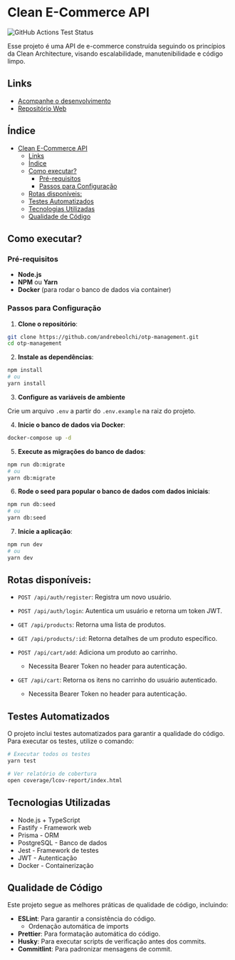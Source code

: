# Clean E-Commerce API

![GitHub Actions Test Status](https://img.shields.io/github/actions/workflow/status/andrebeolchi/ecommerce-api/test-coverage.yml?label=tests) 

Esse projeto é uma API de e-commerce construída seguindo os princípios da Clean Architecture, visando escalabilidade, manutenibilidade e código limpo.

## Links

- [Acompanhe o desenvolvimento](https://github.com/users/andrebeolchi/projects/3)
- [Repositório Web](https://github.com/andrebeolchi/ecommerce-web/)

## Índice

- [Clean E-Commerce API](#clean-e-commerce-api)
  - [Links](#links)
  - [Índice](#índice)
  - [Como executar?](#como-executar)
    - [Pré-requisitos](#pré-requisitos)
    - [Passos para Configuração](#passos-para-configuração)
  - [Rotas disponíveis:](#rotas-disponíveis)
  - [Testes Automatizados](#testes-automatizados)
  - [Tecnologias Utilizadas](#tecnologias-utilizadas)
  - [Qualidade de Código](#qualidade-de-código)

## Como executar?

### Pré-requisitos

- **Node.js**
- **NPM** ou **Yarn**
- **Docker** (para rodar o banco de dados via container)

### Passos para Configuração

1. **Clone o repositório**:

```bash
git clone https://github.com/andrebeolchi/otp-management.git
cd otp-management
```

2. **Instale as dependências**:

```bash
npm install
# ou
yarn install
```

3. **Configure as variáveis de ambiente**

Crie um arquivo `.env` a partir do `.env.example` na raiz do projeto.

4. **Inicie o banco de dados via Docker**:

```bash
docker-compose up -d
```

5. **Execute as migrações do banco de dados**:

```bash
npm run db:migrate
# ou
yarn db:migrate
```

6. **Rode o seed para popular o banco de dados com dados iniciais**:

```bash
npm run db:seed
# ou
yarn db:seed
```

7. **Inicie a aplicação**:

```bash
npm run dev
# ou
yarn dev
```

## Rotas disponíveis:

- `POST /api/auth/register`: Registra um novo usuário.
- `POST /api/auth/login`: Autentica um usuário e retorna um token JWT.

- `GET /api/products`: Retorna uma lista de produtos.
- `GET /api/products/:id`: Retorna detalhes de um produto específico.

- `POST /api/cart/add`: Adiciona um produto ao carrinho.
  - Necessita Bearer Token no header para autenticação.

- `GET /api/cart`: Retorna os itens no carrinho do usuário autenticado.
  - Necessita Bearer Token no header para autenticação.

## Testes Automatizados

O projeto inclui testes automatizados para garantir a qualidade do código. Para executar os testes, utilize o comando:

```bash
# Executar todos os testes
yarn test

# Ver relatório de cobertura
open coverage/lcov-report/index.html
```

## Tecnologias Utilizadas

- Node.js + TypeScript
- Fastify - Framework web
- Prisma - ORM
- PostgreSQL - Banco de dados
- Jest - Framework de testes
- JWT - Autenticação
- Docker - Containerização

## Qualidade de Código
Este projeto segue as melhores práticas de qualidade de código, incluindo:

- **ESLint**: Para garantir a consistência do código.
  - Ordenação automática de imports
- **Prettier**: Para formatação automática do código.
- **Husky**: Para executar scripts de verificação antes dos commits.
- **Commitlint**: Para padronizar mensagens de commit.